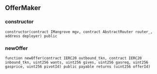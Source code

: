 ## OfferMaker

### constructor

```solidity
constructor(contract IMangrove mgv, contract AbstractRouter router_, address deployer) public
```

### newOffer

```solidity
function newOffer(contract IERC20 outbound_tkn, contract IERC20 inbound_tkn, uint256 wants, uint256 gives, uint256 gasreq, uint256 gasprice, uint256 pivotId) public payable returns (uint256 offerId)
```

